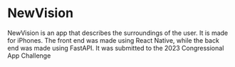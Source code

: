 # NewVision
NewVision is an app that describes the surroundings of the user. It is made for iPhones. The front end was made using React Native, while the back end was made using FastAPI. It was submitted to the 2023 Congressional App Challenge
